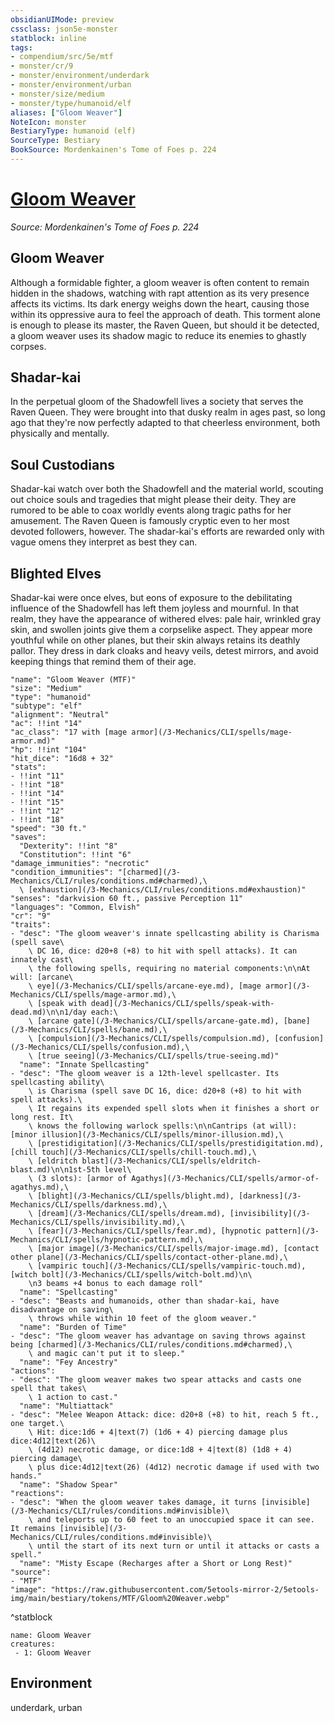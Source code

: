 ```yaml
---
obsidianUIMode: preview
cssclass: json5e-monster
statblock: inline
tags:
- compendium/src/5e/mtf
- monster/cr/9
- monster/environment/underdark
- monster/environment/urban
- monster/size/medium
- monster/type/humanoid/elf
aliases: ["Gloom Weaver"]
NoteIcon: monster
BestiaryType: humanoid (elf)
SourceType: Bestiary
BookSource: Mordenkainen's Tome of Foes p. 224
---
```

# [Gloom Weaver](3-Mechanics\CLI\bestiary\humanoid/gloom-weaver-mtf.md)
*Source: Mordenkainen's Tome of Foes p. 224*  

## Gloom Weaver

Although a formidable fighter, a gloom weaver is often content to remain hidden in the shadows, watching with rapt attention as its very presence affects its victims. Its dark energy weighs down the heart, causing those within its oppressive aura to feel the approach of death. This torment alone is enough to please its master, the Raven Queen, but should it be detected, a gloom weaver uses its shadow magic to reduce its enemies to ghastly corpses.

## Shadar-kai

In the perpetual gloom of the Shadowfell lives a society that serves the Raven Queen. They were brought into that dusky realm in ages past, so long ago that they're now perfectly adapted to that cheerless environment, both physically and mentally.

## Soul Custodians

Shadar-kai watch over both the Shadowfell and the material world, scouting out choice souls and tragedies that might please their deity. They are rumored to be able to coax worldly events along tragic paths for her amusement. The Raven Queen is famously cryptic even to her most devoted followers, however. The shadar-kai's efforts are rewarded only with vague omens they interpret as best they can.

## Blighted Elves

Shadar-kai were once elves, but eons of exposure to the debilitating influence of the Shadowfell has left them joyless and mournful. In that realm, they have the appearance of withered elves: pale hair, wrinkled gray skin, and swollen joints give them a corpselike aspect. They appear more youthful while on other planes, but their skin always retains its deathly pallor. They dress in dark cloaks and heavy veils, detest mirrors, and avoid keeping things that remind them of their age.

```statblock
"name": "Gloom Weaver (MTF)"
"size": "Medium"
"type": "humanoid"
"subtype": "elf"
"alignment": "Neutral"
"ac": !!int "14"
"ac_class": "17 with [mage armor](/3-Mechanics/CLI/spells/mage-armor.md)"
"hp": !!int "104"
"hit_dice": "16d8 + 32"
"stats":
- !!int "11"
- !!int "18"
- !!int "14"
- !!int "15"
- !!int "12"
- !!int "18"
"speed": "30 ft."
"saves":
  "Dexterity": !!int "8"
  "Constitution": !!int "6"
"damage_immunities": "necrotic"
"condition_immunities": "[charmed](/3-Mechanics/CLI/rules/conditions.md#charmed),\
  \ [exhaustion](/3-Mechanics/CLI/rules/conditions.md#exhaustion)"
"senses": "darkvision 60 ft., passive Perception 11"
"languages": "Common, Elvish"
"cr": "9"
"traits":
- "desc": "The gloom weaver's innate spellcasting ability is Charisma (spell save\
    \ DC 16, dice: d20+8 (+8) to hit with spell attacks). It can innately cast\
    \ the following spells, requiring no material components:\n\nAt will: [arcane\
    \ eye](/3-Mechanics/CLI/spells/arcane-eye.md), [mage armor](/3-Mechanics/CLI/spells/mage-armor.md),\
    \ [speak with dead](/3-Mechanics/CLI/spells/speak-with-dead.md)\n\n1/day each:\
    \ [arcane gate](/3-Mechanics/CLI/spells/arcane-gate.md), [bane](/3-Mechanics/CLI/spells/bane.md),\
    \ [compulsion](/3-Mechanics/CLI/spells/compulsion.md), [confusion](/3-Mechanics/CLI/spells/confusion.md),\
    \ [true seeing](/3-Mechanics/CLI/spells/true-seeing.md)"
  "name": "Innate Spellcasting"
- "desc": "The gloom weaver is a 12th-level spellcaster. Its spellcasting ability\
    \ is Charisma (spell save DC 16, dice: d20+8 (+8) to hit with spell attacks).\
    \ It regains its expended spell slots when it finishes a short or long rest. It\
    \ knows the following warlock spells:\n\nCantrips (at will): [minor illusion](/3-Mechanics/CLI/spells/minor-illusion.md),\
    \ [prestidigitation](/3-Mechanics/CLI/spells/prestidigitation.md), [chill touch](/3-Mechanics/CLI/spells/chill-touch.md),\
    \ [eldritch blast](/3-Mechanics/CLI/spells/eldritch-blast.md)\n\n1st-5th level\
    \ (3 slots): [armor of Agathys](/3-Mechanics/CLI/spells/armor-of-agathys.md),\
    \ [blight](/3-Mechanics/CLI/spells/blight.md), [darkness](/3-Mechanics/CLI/spells/darkness.md),\
    \ [dream](/3-Mechanics/CLI/spells/dream.md), [invisibility](/3-Mechanics/CLI/spells/invisibility.md),\
    \ [fear](/3-Mechanics/CLI/spells/fear.md), [hypnotic pattern](/3-Mechanics/CLI/spells/hypnotic-pattern.md),\
    \ [major image](/3-Mechanics/CLI/spells/major-image.md), [contact other plane](/3-Mechanics/CLI/spells/contact-other-plane.md),\
    \ [vampiric touch](/3-Mechanics/CLI/spells/vampiric-touch.md), [witch bolt](/3-Mechanics/CLI/spells/witch-bolt.md)\n\
    \n3 beams +4 bonus to each damage roll"
  "name": "Spellcasting"
- "desc": "Beasts and humanoids, other than shadar-kai, have disadvantage on saving\
    \ throws while within 10 feet of the gloom weaver."
  "name": "Burden of Time"
- "desc": "The gloom weaver has advantage on saving throws against being [charmed](/3-Mechanics/CLI/rules/conditions.md#charmed),\
    \ and magic can't put it to sleep."
  "name": "Fey Ancestry"
"actions":
- "desc": "The gloom weaver makes two spear attacks and casts one spell that takes\
    \ 1 action to cast."
  "name": "Multiattack"
- "desc": "Melee Weapon Attack: dice: d20+8 (+8) to hit, reach 5 ft., one target.\
    \ Hit: dice:1d6 + 4|text(7) (1d6 + 4) piercing damage plus dice:4d12|text(26)\
    \ (4d12) necrotic damage, or dice:1d8 + 4|text(8) (1d8 + 4) piercing damage\
    \ plus dice:4d12|text(26) (4d12) necrotic damage if used with two hands."
  "name": "Shadow Spear"
"reactions":
- "desc": "When the gloom weaver takes damage, it turns [invisible](/3-Mechanics/CLI/rules/conditions.md#invisible)\
    \ and teleports up to 60 feet to an unoccupied space it can see. It remains [invisible](/3-Mechanics/CLI/rules/conditions.md#invisible)\
    \ until the start of its next turn or until it attacks or casts a spell."
  "name": "Misty Escape (Recharges after a Short or Long Rest)"
"source":
- "MTF"
"image": "https://raw.githubusercontent.com/5etools-mirror-2/5etools-img/main/bestiary/tokens/MTF/Gloom%20Weaver.webp"
```
^statblock

```encounter-table
name: Gloom Weaver
creatures:
 - 1: Gloom Weaver
```

## Environment

underdark, urban